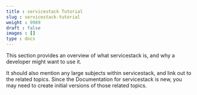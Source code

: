 ```yaml
---
title : servicestack Tutorial
slug : servicestack-tutorial
weight : 9989
draft : false
images : []
type : docs
---
```


This section provides an overview of what servicestack is, and why a developer might want to use it.

It should also mention any large subjects within servicestack, and link out to the related topics.  Since the Documentation for servicestack is new, you may need to create initial versions of those related topics.

